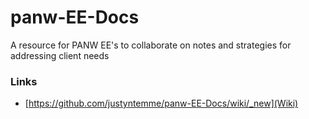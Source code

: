 # panw-EE-Docs
A resource for PANW EE's to collaborate on notes and strategies for addressing client needs



### Links
* [https://github.com/justyntemme/panw-EE-Docs/wiki/_new](Wiki)
